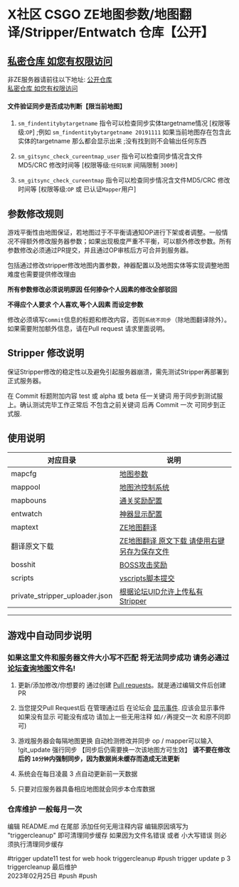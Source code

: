 # X社区 CSGO ZE地图参数/地图翻译/Stripper/Entwatch 仓库【公开】 #
[私密仓库 如您有权限访问](https://github.com/UpKK-Xnet-YYDCS/ZE_Stripper_Vscript)
---
非ZE服务器请前往以下地址:
[公开仓库](https://github.com/UpKK-Xnet-YYDCS/GeneralMapcfg_Public)  
[私密仓库 如您有权限访问](https://github.com/UpKK-Xnet-YYDCS/GeneralMapcfg)


#### 文件验证同步是否成功判断【限当前地图】
1. `sm_findentitybytargetname` 指令可以检查同步实体targetname情况 [权限等级:`OP`]
;例如 `sm_findentitybytargetname 20191111` 如果当前地图存在包含此实体的targetname 那么都会显示出来
;没有找到则不会输出任何东西

2. `sm_gitsync_check_cureentmap_user` 指令可以检查同步情况含文件MD5/CRC 修改时间等 [权限等级:`任何玩家` 间隔限制 `300秒`]
3. `sm_gitsync_check_cureentmap` 指令可以检查同步情况含文件MD5/CRC 修改时间等 [权限等级:`OP` 或 已认证`Mapper`用户]

## 参数修改规则

游戏平衡性由地图保证，若地图过于不平衡请通知OP进行下架或者调整。一般情况不得额外修改服务器参数；如果出现极度严重不平衡，可以额外修改参数。所有参数修改必须通过PR提交，并且通过OP审核后方可合并到服务器。

包括通过修改stripper修改地图内置参数，神器配置以及地图实体等实现调整地图难度也需要提供修改理由

**所有参数修改必须说明原因 任何掺杂个人因素的修改全部驳回**

**不得应个人要求 个人喜欢,等个人因素 而设定参数**

修改必须填写`Commit`信息的标题和修改内容，否则`系统不同步`（除地图翻译除外）。如果需要附加额外信息，请在Pull request 请求里面说明。

## Stripper 修改说明

保证Stripper修改的稳定性以及避免引起服务器崩溃，需先测试Stripper再部署到正式服务器。

在 Commit 标题附加内容 test 或 alpha 或 beta 任一关键词 用于同步到测试服上。确认测试完毕工作正常后 不包含之前关键词 后再 Commit 一次 可同步到正式服.

## 使用说明

| 对应目录                           | 说明                                                                                       |
|--------------------------------|------------------------------------------------------------------------------------------|
| mapcfg                         | [地图参数](/参数说明.md)                                                                         |
| mappool                        | [地图池控制系统](/其他修改说明.md)                                                                    |
| mapbouns                       | [通关奖励配置](/mapbouns/README.md)                                                            |
| entwatch                       | [神器显示配置](/其他修改说明.md)                                                                     |
| maptext                        | [ZE地图翻译](/其他修改说明.md)                                                                     |
| 翻译原文下载                         | [ZE地图翻译 原文下载 请使用右键另存为保存文件](http://demo.wc38.com/ze-maptext-id-2539/)                     |
| bosshit                        | [BOSS攻击奖励](/其他修改说明.md)                                                                   |
| scripts                        | [vscripts脚本提交](/scripts/vscripts/README.md)                                              |
| private_stripper_uploader.json | [根据论坛UID允许上传私有Stripper](https://bbs.upkk.com/plugin.php?id=xnet_mappost:p_stripper_post) |


---

## 游戏中自动同步说明

### 如果这里文件和服务器文件大小写不匹配 将无法同步成功 请务必通过[论坛查询地图](https://bbs.upkk.com/plugin.php?id=xnet_mappost:xnet_map_query)文件名!

1. 更新/添加修改/你想要的 通过创建 [Pull requests](https://github.com/UpKK-Xnet-YYDCS/UPKK_ZE_PUBLIC/pull/new/master)。就是通过编辑文件后创建PR

2. 当您提交Pull Request后 在管理通过后 在论坛会 [显示事件](https://bbs.upkk.com/plugin.php?id=xnet_events:xnet_events). 应该会显示事件 如果没有显示 可能没有成功 请加上一些无用注释 如`//`再提交一次 和原不同即可)

3. 游戏服务器会每隔地图更换 自动检测修改并同步 op / mapper可以输入 !git_update 强行同步 【同步后仍需要换一次该地图方可生效】
**请不要在修改后的 `10分钟`内强制同步，因为数据尚未缓存而造成无法更新**

1. 系统会在每日凌晨 3 点自动更新前一天数据

2. 只要对应服务器具备相应地图就会同步本仓库数据

### 仓库维护 一般每月一次

编辑 README.md 在尾部 添加任何无用注释内容
编辑原因填写为 "triggercleanup" 即可清理同步缓存
如果因为文件名错误  或者 小大写错误 则必须执行清理同步缓存

#trigger update11 test for web hook triggercleanup
#push trigger update p 3  
triggercleanup  最后维护  
2023年02月25日 #push
#push

